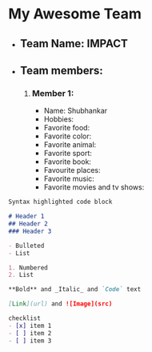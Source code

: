 # My Awesome Team

- ## Team Name: IMPACT

- ## Team members:
	1. ### Member 1:
		- Name: Shubhankar
		- Hobbies:
		- Favorite food:
		- Favorite color:
		- Favorite animal:
		- Favorite sport:
		- Favorite book:
		- Favourite places:
		- Favorite music:
		- Favorite movies and tv shows:

```markdown
Syntax highlighted code block

# Header 1
## Header 2
### Header 3

- Bulleted
- List

1. Numbered
2. List

**Bold** and _Italic_ and `Code` text

[Link](url) and ![Image](src)

checklist
- [x] item 1
- [ ] item 2
- [ ] item 3
```
